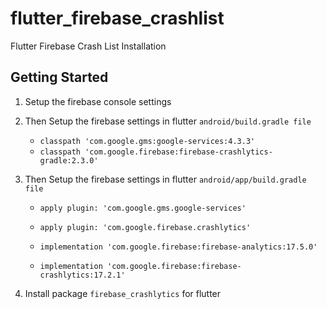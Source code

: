 # flutter_firebase_crashlist

Flutter Firebase Crash List Installation

## Getting Started

1. Setup the firebase console settings


1. Then Setup the firebase settings in flutter
   `android/build.gradle file`

   - `classpath 'com.google.gms:google-services:4.3.3'`
   - `classpath 'com.google.firebase:firebase-crashlytics-gradle:2.3.0'`

3. Then Setup the firebase settings in flutter
   `android/app/build.gradle file`

   - `apply plugin: 'com.google.gms.google-services'`

   - `apply plugin: 'com.google.firebase.crashlytics'`
   - `implementation 'com.google.firebase:firebase-analytics:17.5.0'`
   - `implementation 'com.google.firebase:firebase-crashlytics:17.2.1'`

4. Install package `firebase_crashlytics` for flutter
